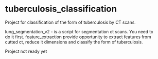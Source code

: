 # tuberculosis_classification
Project for classification of the form of tuberculosis by CT scans.


lung_segmentation_v2 - is a script for segmentation ct scans. You need to do it first. 
feature_extraction provide opportunity to extract features from cutted ct, reduce it dimensions and classify the form of tuberculosis. 






Project not ready yet

